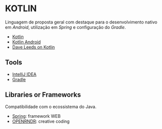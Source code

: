 # KOTLIN

Linguagem de proposta geral com destaque para o desenvolvimento nativo em _Android_, utilização em _Spring_ e configuração do _Gradle_.

- [Kotlin](https://kotlinlang.org/ 'Kotlin')
- [Kotlin Android](https://developer.android.com/kotlin 'Kotlin Android')
- [Dave Leeds on Kotlin](https://typealias.com/ 'Dave Leeds on Kotlin')

## Tools

- [IntelliJ IDEA](jetbrains.com/idea/ 'IntelliJ IDEA')
- [Gradle](https://gradle.org/ 'Gradle')

## Libraries or Frameworks

Compatibilidade com o ecossistema do Java.

- [Spring](https://spring.io/ 'Spring'): framework WEB
- [OPENRNDR](https://openrndr.org/ 'OPENRNDR'): creative coding
